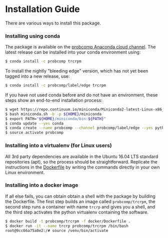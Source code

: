 # Installation Guide

There are various ways to install this package.

### Installing using conda

The package is available on the [probcomp Anaconda cloud channel](https://anaconda.org/probcomp/trcrpm).
The latest release can be installed into your conda environment using:

```bash
$ conda install -c probcomp trcrpm
```

To install the nightly "bleeding edge" version, which has not yet been tagged
into a new release, use:

```bash
$ conda install -c probcomp/label/edge trcrpm
```

If you have not used conda before and do not have an environment, these
steps show an end-to-end installation process:

```bash
$ wget https://repo.continuum.io/miniconda/Miniconda2-latest-Linux-x86_64.sh -O miniconda.sh
$ bash miniconda.sh -b -p ${HOME}/miniconda
$ export PATH="${HOME}/miniconda/bin:${PATH}"
$ conda update --yes conda
$ conda create --name probcomp --channel probcomp/label/edge --yes python=2.7 trcrpm
$ source activate probcomp
```

### Installing into a virtualenv (for Linux users)

All 3rd party dependencies are available in the Ubuntu 16.04 LTS standard
repositories (apt), so the process should be straightforward. Replicate the
instructions in the [Dockerfile](./docker/ubuntu1604) by writing the commands
directly in your own Linux environment.

### Installing into a docker image

If all else fails, you can obtain obtain a shell with the package by building
the Dockerfile. The first step builds an image called `probcomp/trcrpm`, the
second step runs a container with name `trcrp` and gives you a shell, and the
third step activates the python virtualenv containing the software.

```bash
$ docker build -t probcomp/trcrpm -f docker/Dockerfile .
$ docker run -it --name trcrp probcomp/trcrpm /bin/bash
root@9cc66a75a0e2:/# source /venv/bin/activate
```
